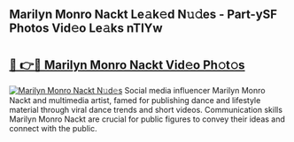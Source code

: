 ## Marilyn Monro Nackt Le𝚊k𝚎d N𝚞𝚍es - Part-ySF Photos Vid𝚎o Le𝚊ks nTIYw

# <h2><a href="http://fb4ca15.evod.top/?m=Marilyn+Monro+Nackt">🔗 👉🔴 Marilyn Monro Nackt Vid𝚎o Ph𝚘t𝚘s</a></h2>

[![Marilyn Monro Nackt N𝚞d𝚎s](https://i.imgur.com/8V9OHl7.gif)](http://fb4ca15.evod.top/?m=Marilyn+Monro+Nackt)
Social media influencer Marilyn Monro Nackt and multimedia artist, famed for publishing dance and lifestyle material through viral dance trends and short videos. Communication skills Marilyn Monro Nackt are crucial for public figures to convey their ideas and connect with the public. 

